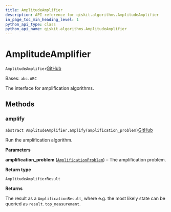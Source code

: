 ```yaml
---
title: AmplitudeAmplifier
description: API reference for qiskit.algorithms.AmplitudeAmplifier
in_page_toc_min_heading_level: 1
python_api_type: class
python_api_name: qiskit.algorithms.AmplitudeAmplifier
---
```


# AmplitudeAmplifier

<span id="qiskit.algorithms.AmplitudeAmplifier" />

`AmplitudeAmplifier`[GitHub](https://github.com/qiskit/qiskit/tree/stable/0.39/qiskit/algorithms/amplitude_amplifiers/amplitude_amplifier.py "view source code")

Bases: `abc.ABC`

The interface for amplification algorithms.

## Methods

### amplify

<span id="qiskit.algorithms.AmplitudeAmplifier.amplify" />

`abstract AmplitudeAmplifier.amplify(amplification_problem)`[GitHub](https://github.com/qiskit/qiskit/tree/stable/0.39/qiskit/algorithms/amplitude_amplifiers/amplitude_amplifier.py "view source code")

Run the amplification algorithm.

**Parameters**

**amplification\_problem** ([`AmplificationProblem`](qiskit.algorithms.AmplificationProblem "qiskit.algorithms.amplitude_amplifiers.amplification_problem.AmplificationProblem")) – The amplification problem.

**Return type**

`AmplitudeAmplifierResult`

**Returns**

The result as a `AmplificationResult`, where e.g. the most likely state can be queried as `result.top_measurement`.

